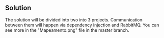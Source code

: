 ## Solution

The solution will be divided into two into 3 projects. Communication between them will happen via dependency injection and RabbitMQ.
You can see more in the "Mapeamento.png" file in the master branch.
